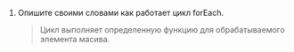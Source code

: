 1. Опишите своими словами как работает цикл forEach.

    > Цикл выполняет определенную функцию для обрабатываемого элемента масива.